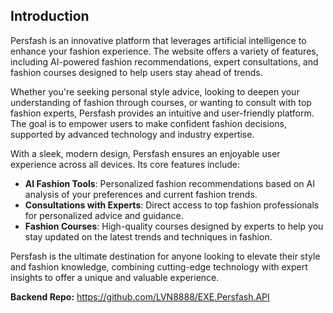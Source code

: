 ## Introduction

Persfash is an innovative platform that leverages artificial intelligence to enhance your fashion experience. The website offers a variety of features, including AI-powered fashion recommendations, expert consultations, and fashion courses designed to help users stay ahead of trends.

Whether you're seeking personal style advice, looking to deepen your understanding of fashion through courses, or wanting to consult with top fashion experts, Persfash provides an intuitive and user-friendly platform. The goal is to empower users to make confident fashion decisions, supported by advanced technology and industry expertise.

With a sleek, modern design, Persfash ensures an enjoyable user experience across all devices. Its core features include:

- **AI Fashion Tools**: Personalized fashion recommendations based on AI analysis of your preferences and current fashion trends.
- **Consultations with Experts**: Direct access to top fashion professionals for personalized advice and guidance.
- **Fashion Courses**: High-quality courses designed by experts to help you stay updated on the latest trends and techniques in fashion.

Persfash is the ultimate destination for anyone looking to elevate their style and fashion knowledge, combining cutting-edge technology with expert insights to offer a unique and valuable experience.

**Backend Repo:** https://github.com/LVN8888/EXE.Persfash.API
